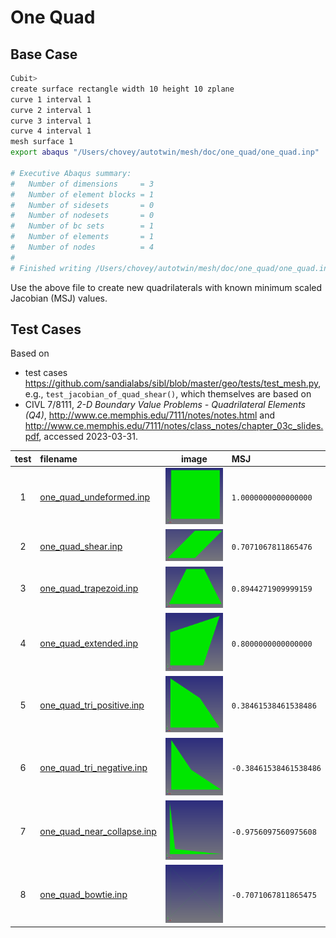 # One Quad

## Base Case

```bash
Cubit>
create surface rectangle width 10 height 10 zplane
curve 1 interval 1
curve 2 interval 1
curve 3 interval 1
curve 4 interval 1
mesh surface 1
export abaqus "/Users/chovey/autotwin/mesh/doc/one_quad/one_quad.inp"  overwrite  everything 

# Executive Abaqus summary:
#   Number of dimensions     = 3
#   Number of element blocks = 1
#   Number of sidesets       = 0
#   Number of nodesets       = 0
#   Number of bc sets        = 1
#   Number of elements       = 1
#   Number of nodes          = 4
# 
# Finished writing /Users/chovey/autotwin/mesh/doc/one_quad/one_quad.inp
```

Use the above file to create new quadrilaterals with known minimum scaled Jacobian (MSJ) values.

## Test Cases

Based on 

* test cases https://github.com/sandialabs/sibl/blob/master/geo/tests/test_mesh.py, e.g., `test_jacobian_of_quad_shear()`, which themselves are based on
* CIVL 7/8111, *2-D Boundary Value Problems - Quadrilateral Elements (Q4)*, http://www.ce.memphis.edu/7111/notes/notes.html and http://www.ce.memphis.edu/7111/notes/class_notes/chapter_03c_slides.pdf, accessed 2023-03-31.


test | filename | image | MSJ
:--: | :-- | :--: | :--
1 | [one_quad_undeformed.inp](one_quad_undeformed.inp) | ![one_quad_undeformed](figs/one_quad_undeformed.png) | `1.0000000000000000`
2 | [one_quad_shear.inp](one_quad_shear.inp) | ![one_quad_shear](figs/one_quad_shear.png) | `0.7071067811865476`
3 | [one_quad_trapezoid.inp](one_quad_trapezoid.inp) | ![one_quad_trapezoid](figs/one_quad_trapezoid.png) | `0.8944271909999159`
4 | [one_quad_extended.inp](one_quad_extended.inp) | ![one_quad_extended](figs/one_quad_extended.png) | `0.8000000000000000`
5 | [one_quad_tri_positive.inp](one_quad_tri_positive.png) | ![one_quad_tri_positive](figs/one_quad_tri_positive.png) | `0.38461538461538486`
6 | [one_quad_tri_negative.inp](one_quad_tri_negative.inp) | ![one_quad_tri_negative](figs/one_quad_tri_negative.png) | `-0.38461538461538486`
7 | [one_quad_near_collapse.inp](one_quad_near_collapse.inp) | ![one_quad_near_collapse](figs/one_quad_near_collapse.png) | `-0.9756097560975608`
8 | [one_quad_bowtie.inp](one_quad_bowtie.inp) | ![one_quad_bowtie](figs/one_quad_bowtie.png) | `-0.7071067811865475`
